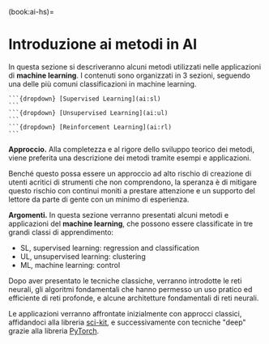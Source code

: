 (book:ai-hs)=
# Introduzione ai metodi in AI

In questa sezione si descriveranno alcuni metodi utilizzati nelle applicazioni di **machine learning**. I contenuti sono organizzati in 3 sezioni, seguendo una delle più comuni classificazioni in machine learning.

````{only} html
```{dropdown} [Supervised Learning](ai:sl)
```
```{dropdown} [Unsupervised Learning](ai:ul)
```
```{dropdown} [Reinforcement Learning](ai:rl)
```
````

**Approccio.** Alla completezza e al rigore dello sviluppo teorico dei metodi, viene preferita una descrizione dei metodi tramite esempi e applicazioni.

Benché questo possa essere un approccio ad alto rischio di creazione di utenti acritici di strumenti che non comprendono, la speranza è di mitigare questo rischio con continui moniti a prestare attenzione e un supporto del lettore da parte di gente con un minimo di esperienza.

**Argomenti.** In questa sezione verranno presentati alcuni metodi e applicazioni del **machine learning**, che possono essere classificate in tre grandi classi di apprendimento:
- SL, supervised learning: regression and classification
- UL, unsupervised learning: clustering
- ML, machine learning: control

Dopo aver presentato le tecniche classiche, verranno introdotte le reti neurali, gli algoritmi fondamentali che hanno permesso un uso pratico ed efficiente di reti profonde, e alcune architetture fondamentali di reti neurali.

Le applicazioni verranno affrontate inizialmente con approcci classici, affidandoci alla libreria [sci-kit](https://scikit-learn.org), e successivamente con tecniche "deep" grazie alla libreria [PyTorch](https://pytorch.org).
